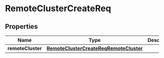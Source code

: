 # RemoteClusterCreateReq

## Properties
Name | Type | Description | Notes
------------ | ------------- | ------------- | -------------
**remoteCluster** | [**RemoteClusterCreateReqRemoteCluster**](RemoteClusterCreateReqRemoteCluster.md) |  |  [optional]
